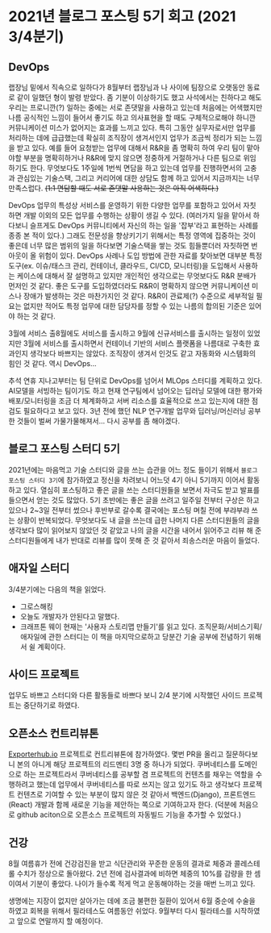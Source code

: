 # 2021년 블로그 포스팅 5기 회고 (2021 3/4분기)

## DevOps
랩장님 밑에서 직속으로 일하다가 8월부터 랩장님과 나 사이에 팀장으로 오랫동안 동료로 같이 일했던 형이 발령 받았다. 좀 기분이 이상하기도 했고 사석에서는 친하다고 해도 우리는 프로니깐(?) 일하는 중에는 서로 존댓말을 사용하고 있는데 처음에는 어색했지만 나름 공식적인 느낌이 들어서 좋기도 하고 의사표현을 할 때도 구체적으로해야 하니깐 커뮤니케이션 미스가 없어지는 효과를 느끼고 있다. 특히 그동안 실무자로서만 업무를 처리하는 데에 급급했는데 확실히 조직장이 생겨서인지 업무가 조금씩 정리가 되는 느낌을 받고 있다. 예를 들어 요청받는 업무에 대해서 R&R을 좀 명확히 하여 우리 팀이 맡아야할 부분을 명확히하거나 R&R에 맞지 않으면 정중하게 거절하거나 다른 팀으로 위임하기도 한다. 무엇보다도 1주일에 1번씩 면담을 하고 있는데 업무를 진행하면서의 고충과 관심있는 기술스택, 그리고 커리어에 대한 상담도 함께 하고 있어서 지금까지는 너무 만족스럽다. ~~(1:1 면담할 때도 서로 존댓말 사용하는 것은 아직 어색하다.)~~

DevOps 업무의 특성상 서비스를 운영하기 위한 다양한 업무를 포함하고 있어서 자칫하면 개발 이외의 모든 업무를 수행하는 상황이 생길 수 있다. (여러가지 일을 맡아서 하다보니 슬프게도 DevOps 커뮤니티에서 자신의 하는 일을 '잡부'라고 표현하는 사례를 종종 본 적이 있다.) 그래도 전문성을 향상키기기 위해서는 특정 영역에 집중하는 것이 좋은데 너무 많은 범위의 일을 하다보면 기술스택을 쌓는 것도 힘들뿐더러 자칫하면 번아웃이 올 위험이 있다. DevOps 사례나 도입 방법에 관한 자료를 찾아보면 대부분 특정 도구(ex. 이슈/태스크 관리, 컨테이너, 클라우드, CI/CD, 모니터링)을 도입해서 사용하는 케이스에 대해서 잘 설명하고 있지만 개인적인 생각으로는 무엇보다도 R&R 분배가 먼저인 것 같다. 좋은 도구를 도입하였더라도 R&R이 명확하지 않으면 커뮤니케이션 미스나 장애가 발생하는 것은 마찬가지인 것 같다. R&R이 관료제(?) 수준으로 세부적일 필요는 없지만 적어도 특정 업무에 대한 담당자를 정할 수 있는 나름의 합의된 기준은 있어야 하는 것 같다.

3월에 서비스 출8월에도 서비스를 출시하고 9월에 신규서비스를 출시하는 일정이 있었지만 3월에 서비스를 출시하면서 컨테이너 기반의 서비스 플랫폼을 나름대로 구축한 효과인지 생각보다 바쁘지는 않았다. 조직장이 생겨서 인것도 같고 자동화와 시스템화의 힘인 것 같다. 역시 DevOps...

추석 연휴 지나고부터는 팀 단위로 DevOps를 넘어서 MLOps 스터디를 계획하고 있다. AI모델을 서빙하는 팀이기도 하고 현재 연구팀에서 넘어오는 딥러닝 모델에 대한 평가와 배포/모니터링을 조금 더 체계화하고 서버 리소스를 효율적으로 쓰고 있는지에 대한 점검도 필요하다고 보고 있다. 3년 전에 했던 NLP 연구개발 업무와 딥러닝/머신러닝 공부한 것들이 벌써 가물가물해져서... 다시 공부를 좀 해야겠다.  

## 블로그 포스팅 스터디 5기
2021년에는 마음먹고 기술 스터디와 글을 쓰는 습관을 어느 정도 들이기 위해서 `블로그 포스팅 스터디 3기`에 참가하였고 정신을 차려보니 어느덧 4기 아니 5기까지 이어서 활동하고 있다. 열심히 포스팅하고 좋은 글을 쓰는 스터디원들을 보면서 자극도 받고 발표를 들으면서 얻는 것도 많았다. 5기 초반에는 좋은 글을 쓰려고 일주일 전부터 구상은 하고 있으나 2~3일 전부터 썼으나 후반부로 갈수록 결국에는 포스팅 며칠 전에 부랴부랴 쓰는 상황이 반복되었다. 무엇보다도 내 글을 쓰는데 급한 나머지 다른 스터디원들의 글을 생각보다 많이 읽어보지 않았던 것 같았고 나의 글을 시간을 내어서 읽어주고 리뷰 해 준 스터디원들에게 내가 반대로 리뷰를 많이 못해 준 것 같아서 죄송스러운 마음이 들었다.

## 애자일 스터디
3/4분기에는 다음의 책을 읽었다.
- 그로스해킹
- 오늘도 개발자가 안된다고 말했다.
- 크래프톤 웨이
현재는 '사용자 스토리맵 만들기'를 읽고 있다. 조직문화/서비스기획/애자일에 관한 스터디는 이 책을 마지막으로하고 당분간 기술 공부에 전념하기 위해서 쉴 계획이다. 

## 사이드 프로젝트
업무도 바쁘고 스터디와 다른 활동들로 바쁘다 보니 2/4 분기에 시작했던 사이드 프로젝트는 중단하기로 하였다. 

## 오픈소스 컨트리뷰톤
[Exporterhub.io](https://exporterhub.io/) 프로젝트로 컨트리뷰톤에 참가하였다. 몇번 PR을 올리고 질문하다보니 본의 아니게 해당 프로젝트의 리드멘티 3명 중 하나가 되었다. 쿠버네티스를 도메인으로 하는 프로젝트라서 쿠버네티스를 공부할 겸 프로젝트의 컨텐츠를 채우는 역할을 수행하려고 했는데 업무에서 쿠버네티스를 따로 쓰지는 않고 있기도 하고 생각보다 프로젝트 컨텐츠로 기여할 수 있는 부분이 많지 않은 것 같아서 백엔드(Django), 프론트엔드(React) 개발과 함께 새로운 기능을 제안하는 쪽으로 기여하고자 한다. (덕분에 처음으로 github aciton으로 오픈소스 프로젝트의 자동빌드 기능을 추가할 수 있었다.)

## 건강
8월 여름휴가 전에 건강검진을 받고 식단관리와 꾸준한 운동의 결과로 체중과 콜레스테롤 수치가 정상으로 돌아왔다. 2년 전에 검사결과에 비하면 체중의 10%를 감량을 한 셈이여서 기분이 좋았다. 나이가 들수록 적게 먹고 운동해야하는 것을 매번 느끼고 있다.

생명에는 지장이 없지만 살아가는 데에 조금 불편한 질환이 있어서 6월 중순에 수술을 하였고 회복을 위해서 필라테스도 여름동안 쉬었다. 9월부터 다시 필라테스를 시작하였고 앞으로 연말까지 할 예정이다.